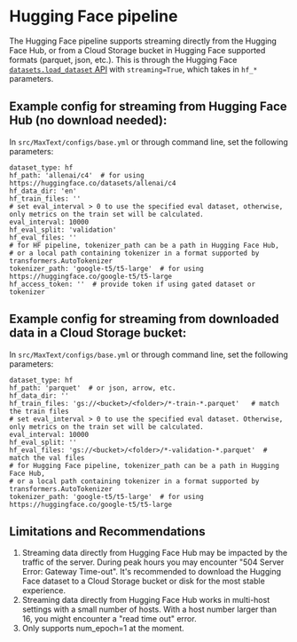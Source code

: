 # Hugging Face pipeline
The Hugging Face pipeline supports streaming directly from the Hugging Face Hub, or from a Cloud Storage bucket in Hugging Face supported formats (parquet, json, etc.). This is through the Hugging Face [`datasets.load_dataset` API](https://huggingface.co/docs/datasets/en/loading) with `streaming=True`, which takes in `hf_*` parameters.
## Example config for streaming from Hugging Face Hub (no download needed):

In `src/MaxText/configs/base.yml` or through command line, set the following parameters:
```
dataset_type: hf
hf_path: 'allenai/c4'  # for using https://huggingface.co/datasets/allenai/c4
hf_data_dir: 'en'
hf_train_files: ''
# set eval_interval > 0 to use the specified eval dataset, otherwise, only metrics on the train set will be calculated.
eval_interval: 10000
hf_eval_split: 'validation'
hf_eval_files: ''
# for HF pipeline, tokenizer_path can be a path in Hugging Face Hub, 
# or a local path containing tokenizer in a format supported by transformers.AutoTokenizer
tokenizer_path: 'google-t5/t5-large'  # for using https://huggingface.co/google-t5/t5-large
hf_access_token: ''  # provide token if using gated dataset or tokenizer
```

## Example config for streaming from downloaded data in a Cloud Storage bucket:

In `src/MaxText/configs/base.yml` or through command line, set the following parameters:
```
dataset_type: hf
hf_path: 'parquet'  # or json, arrow, etc.
hf_data_dir: ''
hf_train_files: 'gs://<bucket>/<folder>/*-train-*.parquet'   # match the train files
# set eval_interval > 0 to use the specified eval dataset. Otherwise, only metrics on the train set will be calculated.
eval_interval: 10000
hf_eval_split: ''
hf_eval_files: 'gs://<bucket>/<folder>/*-validation-*.parquet'  # match the val files
# for Hugging Face pipeline, tokenizer_path can be a path in Hugging Face Hub, 
# or a local path containing tokenizer in a format supported by transformers.AutoTokenizer
tokenizer_path: 'google-t5/t5-large'  # for using https://huggingface.co/google-t5/t5-large
```
## Limitations and Recommendations
1. Streaming data directly from Hugging Face Hub may be impacted by the traffic of the server. During peak hours you may encounter "504 Server Error: Gateway Time-out". It's recommended to download the Hugging Face dataset to a Cloud Storage bucket or disk for the most stable experience.
2. Streaming data directly from Hugging Face Hub works in multi-host settings with a small number of hosts. With a host number larger than 16, you might encounter a "read time out" error.
3. Only supports num_epoch=1 at the moment.
